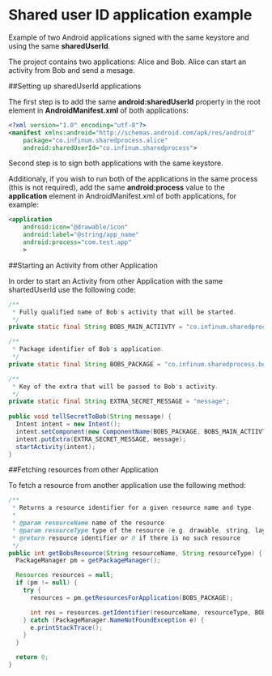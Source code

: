 Shared user ID application example
===================

Example of two Android applications signed with the same keystore and using the same **sharedUserId**.

The project contains two applications: Alice and Bob.
Alice can start an activity from Bob and send a mesage.

##Setting up sharedUserId applications

The first step is to add the same **android:sharedUserId** property in the root element in **AndroidManifest.xml** of both applications: 

```xml
<?xml version="1.0" encoding="utf-8"?>
<manifest xmlns:android="http://schemas.android.com/apk/res/android"
    package="co.infinum.sharedprocess.alice"
    android:sharedUserId="co.infinum.sharedprocess">
```

Second step is to sign both applications with the same keystore.

Additionaly, if you wish to run both of the applications in the same process (this is not required), add the same **android:process** value to the **application** element in AndroidManifest.xml of both applications, for example:

```xml
<application
    android:icon="@drawable/icon"
    android:label="@string/app_name"
    android:process="com.test.app"
    >
```

##Starting an Activity from other Application

In order to start an Activity from other Application with the same shartedUserId use the following code: 

```java
/**
 * Fully qualified name of Bob's activity that will be started.
 */
private static final String BOBS_MAIN_ACTIIVTY = "co.infinum.sharedprocess.bob.MainActivity";

/**
 * Package identifier of Bob's application.
 */
private static final String BOBS_PACKAGE = "co.infinum.sharedprocess.bob";

/**
 * Key of the extra that will be passed to Bob's activity.
 */
private static final String EXTRA_SECRET_MESSAGE = "message";
    
public void tellSecretToBob(String message) {
  Intent intent = new Intent();
  intent.setComponent(new ComponentName(BOBS_PACKAGE, BOBS_MAIN_ACTIIVTY));
  intent.putExtra(EXTRA_SECRET_MESSAGE, message);
  startActivity(intent);
}
```

##Fetching resources from other Application

To fetch a resource from another application use the following method: 

```java
/**
 * Returns a resource identifier for a given resource name and type.
 *
 * @param resourceName name of the resource
 * @param resourceType type of the resource (e.g. drawable, string, layout...)
 * @return resource identifier or 0 if there is no such resource
 */
public int getBobsResource(String resourceName, String resourceType) {
  PackageManager pm = getPackageManager();

  Resources resources = null;
  if (pm != null) {
    try {
      resources = pm.getResourcesForApplication(BOBS_PACKAGE);

      int res = resources.getIdentifier(resourceName, resourceType, BOBS_PACKAGE);
    } catch (PackageManager.NameNotFoundException e) {
      e.printStackTrace();
    }
  }

  return 0;
}
```
